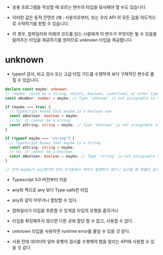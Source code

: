 - 응용 프로그램을 작성할 때 모르는 변수의 타입을 묘사해야 할 수도 있습니다.

- 이러한 값은 동적 콘텐츠 (예 : 사용자로부터, 또는 우리 API 의 모든 값을 의도적으로 수락하기를 원할 수 있습니다.

- 이 경우, 컴파일러와 미래의 코드를 읽는 사람에게 이 변수가 무엇이든 될 수 있음을 알려주는 타입을 제공하기를 원하므로 unknown 타입을 제공합니다.

# unknown
- typeof 검사, 비교 검사 또는 고급 타입 가드를 수행하여 보다 구체적인 변수로 좁힐 수 있습니다.

```typescript
declare const maybe: unknown;
// 'maybe' could be a string, object, boolean, undefined, or other types
const aNumber: number = maybe; // Type 'unknown' is not assignable to type 'number'.

if (maybe === true) {
  // TypeScript knows that maybe is a boolean now
  const aBoolean: boolean = maybe;
  // So, it cannot be a string
  const aString: string = maybe; // Type 'boolean' is not assignable to type 'string'.
}

if (typeof maybe === "string") {
  // TypeScript knows that maybe is a string
  const aString: string = maybe;
  // So, it cannot be a boolean
  const aBoolean: boolean = maybe; // Type 'string' is not assignable to type 'boolean'.
}

// 만약 maybe가 any였다면 위의 주석들에서 에러가 발생하지 않으니 실수를 할 확률이 높아진다.

```

- Typescript 3.0 버전부터 지원

- any와 짝으로 any 보다 Type-safe한 타입

- any와 같이 아무거나 할당할 수 있다.

- 컴파일러가 타입을 추론할 수 있게끔 타입의 유형을 좁히거나

- 타입을 확정해주지 않으면 다른 곳에 할당 할 수 없고, 사용할 수 없다.

- unknown 타입을 사용하면 runtime error를 줄일 수 있을 것 같다.

- 사용 전에 데이터의 일부 유형의 검사를 수행해야 함을 알리는 API에 사용할 수 있을 것 같다.